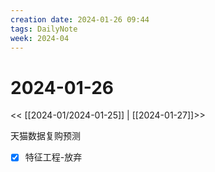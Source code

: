 ```yaml
---
creation date: 2024-01-26 09:44
tags: DailyNote
week: 2024-04
---
```


# 2024-01-26

<< [[2024-01/2024-01-25]] | [[2024-01-27]]>>

天猫数据复购预测
- [x] 特征工程-放弃


